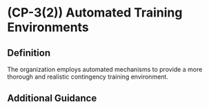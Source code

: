 
# (CP-3(2)) Automated Training Environments

## Definition

The organization employs automated mechanisms to provide a more thorough and realistic contingency training environment.

## Additional Guidance


